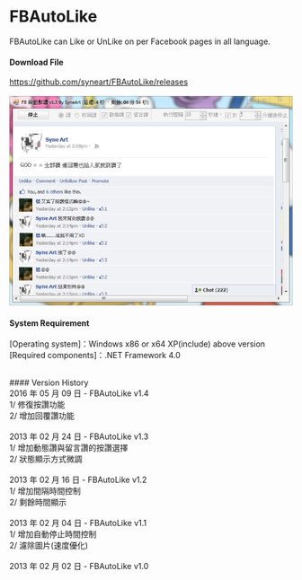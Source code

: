 # FBAutoLike
FBAutoLike can Like or UnLike on per Facebook pages in all language. 

#### Download File
https://github.com/syneart/FBAutoLike/releases
<br /><br />
![image](https://raw.githubusercontent.com/syneart/FBAutoLike/master/FBAutoLike_snapshot.png)
<br />
#### System Requirement
[Operating system]：Windows x86 or x64 XP(include) above version<br />
[Required components]：.NET Framework 4.0 

<br />
#### Version History<br />
2016 年 05 月 09 日 - FBAutoLike v1.4<br />
	1/ 修復按讚功能<br />
	2/ 增加回覆讚功能<br />
<br />
2013 年 02 月 24 日 - FBAutoLike v1.3<br />
	1/ 增加動態讚與留言讚的按讚選擇<br />
	2/ 狀態顯示方式微調<br />
<br />
2013 年 02 月 16 日 - FBAutoLike v1.2<br />
	1/ 增加間隔時間控制<br />
	2/ 剩餘時間顯示<br />
<br />
2013 年 02 月 04 日 - FBAutoLike v1.1<br />
	1/ 增加自動停止時間控制<br />
	2/ 濾除圖片(速度優化)<br />
<br />
2013 年 02 月 02 日 - FBAutoLike v1.0<br />
